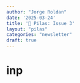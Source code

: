 ```yaml
---
author: "Jorge Roldan"
date: '2025-03-24'
title: '🔋 Pilas: Issue 3'
layout: "pilas"
categories: "newsletter"
draft: true
---
```


# inp
